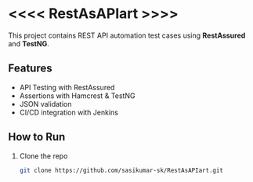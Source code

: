 # <<<< RestAsAPIart >>>>

This project contains REST API automation test cases using **RestAssured** and **TestNG**.

## Features
- API Testing with RestAssured
- Assertions with Hamcrest & TestNG
- JSON validation
- CI/CD integration with Jenkins

## How to Run
1. Clone the repo  
   ```bash
   git clone https://github.com/sasikumar-sk/RestAsAPIart.git
